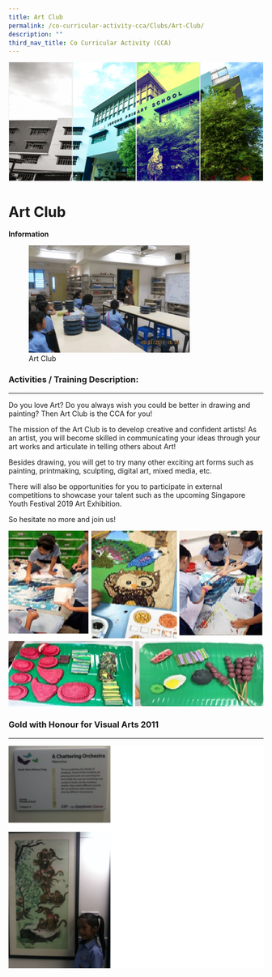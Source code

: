```yaml
---
title: Art Club
permalink: /co-curricular-activity-cca/Clubs/Art-Club/
description: ""
third_nav_title: Co Curricular Activity (CCA)
---
```


![](/images/Banner.png)

Art Club
========

<b>Information</b>


<figure><img src="/images/AC.gif" style="width:75%"><figcaption> Art Club</figcaption></figure>



### Activities / Training Description: 
-----------------------------------

Do you love Art? Do you always wish you could be better in drawing and painting? Then Art Club is the CCA for you!   
  
The mission of the Art Club is to develop creative and confident artists! As an artist, you will become skilled in communicating your ideas through your art works and articulate in telling others about Art!   
  
Besides drawing, you will get to try many other exciting art forms such as painting, printmaking, sculpting, digital art, mixed media, etc.    
  
There will also be opportunities for you to participate in external competitions to showcase your talent such as the upcoming Singapore Youth Festival 2019 Art Exhibition.   
  
So hesitate no more and join us!


![](/images/Art_CCA2020.jpg)


### Gold with Honour for Visual Arts 2011
-------------------------------------


![](/images/Art.png)